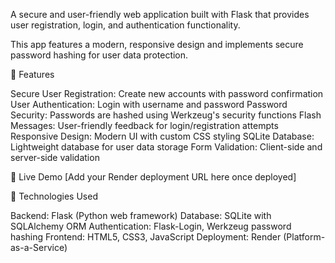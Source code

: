 A secure and user-friendly web application built with Flask that provides user registration, login, and authentication functionality.

This app features a modern, responsive design and implements secure password hashing for user data protection.


🌟 Features

Secure User Registration: Create new accounts with password confirmation
User Authentication: Login with username and password
Password Security: Passwords are hashed using Werkzeug's security functions
Flash Messages: User-friendly feedback for login/registration attempts
Responsive Design: Modern UI with custom CSS styling
SQLite Database: Lightweight database for user data storage
Form Validation: Client-side and server-side validation

🚀 Live Demo
[Add your Render deployment URL here once deployed]

🔧 Technologies Used

Backend: Flask (Python web framework)
Database: SQLite with SQLAlchemy ORM
Authentication: Flask-Login, Werkzeug password hashing
Frontend: HTML5, CSS3, JavaScript
Deployment: Render (Platform-as-a-Service)
